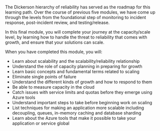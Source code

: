 The Dickerson hierarchy of reliability has served as the roadmap for this
learning path. Over the course of previous five modules, we have come
up through the levels from the foundational step of monitoring to incident
response, post-incident review, and testing/release.

In this final module, you will complete your journey at the capacity/scale
level, by learning how to handle the threat to reliability that comes with
growth, and ensure that your solutions can scale.

When you have completed this module, you will:

-   Learn about scalability and the scalability/reliability relationship
-   Understand the role of capacity planning in preparing for growth
-   Learn basic concepts and fundamental terms related to scaling
-   Eliminate single points of failure
-   Understand the different kinds of growth and how to respond to them
-   Be able to measure capacity in the cloud
-   Catch issues with service limits and quotas before they emerge using
    Azure tools
-   Understand important steps to take before beginning work on scaling
-   List techniques for making an application more scalable including
    decoupling, queues, in-memory caching and database sharding
-   Learn about the Azure tools that make it possible to take your
    application or service global
